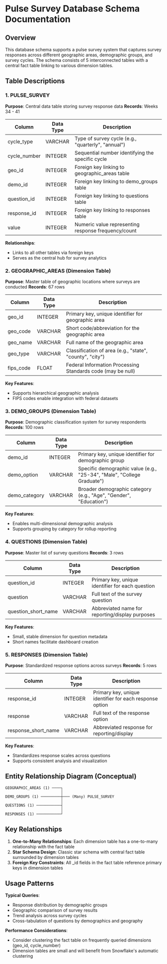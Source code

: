 # Pulse Survey Database Schema Documentation

## Overview
This database schema supports a pulse survey system that captures survey responses across different geographic areas, demographic groups, and survey cycles. The schema consists of 5 interconnected tables with a central fact table linking to various dimension tables.

## Table Descriptions

### 1. PULSE_SURVEY
**Purpose**: Central data table storing survey response data
**Records**: Weeks 34 - 41

| Column | Data Type | Description |
|--------|-----------|-------------|
| cycle_type | VARCHAR | Type of survey cycle (e.g., "quarterly", "annual") |
| cycle_number | INTEGER | Sequential number identifying the specific cycle |
| geo_id | INTEGER | Foreign key linking to geographic_areas table |
| demo_id | INTEGER | Foreign key linking to demo_groups table |
| question_id | INTEGER | Foreign key linking to questions table |
| response_id | INTEGER | Foreign key linking to responses table |
| value | INTEGER | Numeric value representing response frequency/count |

**Relationships**: 
- Links to all other tables via foreign keys
- Serves as the central hub for survey analytics

### 2. GEOGRAPHIC_AREAS (Dimension Table)
**Purpose**: Master table of geographic locations where surveys are conducted
**Records**: 67 rows

| Column | Data Type | Description |
|--------|-----------|-------------|
| geo_id | INTEGER | Primary key, unique identifier for geographic area |
| geo_code | VARCHAR | Short code/abbreviation for the geographic area |
| geo_name | VARCHAR | Full name of the geographic area |
| geo_type | VARCHAR | Classification of area (e.g., "state", "county", "city") |
| fips_code | FLOAT | Federal Information Processing Standards code (may be null) |

**Key Features**:
- Supports hierarchical geographic analysis
- FIPS codes enable integration with federal datasets

### 3. DEMO_GROUPS (Dimension Table)
**Purpose**: Demographic classification system for survey respondents
**Records**: 100 rows

| Column | Data Type | Description |
|--------|-----------|-------------|
| demo_id | INTEGER | Primary key, unique identifier for demographic group |
| demo_option | VARCHAR | Specific demographic value (e.g., "25-34", "Male", "College Graduate") |
| demo_category | VARCHAR | Broader demographic category (e.g., "Age", "Gender", "Education") |

**Key Features**:
- Enables multi-dimensional demographic analysis
- Supports grouping by category for rollup reporting

### 4. QUESTIONS (Dimension Table)
**Purpose**: Master list of survey questions
**Records**: 3 rows

| Column | Data Type | Description |
|--------|-----------|-------------|
| question_id | INTEGER | Primary key, unique identifier for each question |
| question | VARCHAR | Full text of the survey question |
| question_short_name | VARCHAR | Abbreviated name for reporting/display purposes |

**Key Features**:
- Small, stable dimension for question metadata
- Short names facilitate dashboard creation

### 5. RESPONSES (Dimension Table)
**Purpose**: Standardized response options across surveys
**Records**: 5 rows

| Column | Data Type | Description |
|--------|-----------|-------------|
| response_id | INTEGER | Primary key, unique identifier for each response option |
| response | VARCHAR | Full text of the response option |
| response_short_name | VARCHAR | Abbreviated response for reporting/display |

**Key Features**:
- Standardizes response scales across questions
- Supports consistent analysis and visualization

## Entity Relationship Diagram (Conceptual)

```
GEOGRAPHIC_AREAS (1) ────┐
                         │
DEMO_GROUPS (1) ─────────┼─── (Many) PULSE_SURVEY
                         │
QUESTIONS (1) ───────────┤
                         │
RESPONSES (1) ───────────┘
```

## Key Relationships

1. **One-to-Many Relationships**: Each dimension table has a one-to-many relationship with the fact table
2. **Star Schema Design**: Classic star schema with central fact table surrounded by dimension tables
3. **Foreign Key Constraints**: All _id fields in the fact table reference primary keys in dimension tables

## Usage Patterns

**Typical Queries**:
- Response distribution by demographic groups
- Geographic comparison of survey results
- Trend analysis across survey cycles
- Cross-tabulation of questions by demographics and geography

**Performance Considerations**:
- Consider clustering the fact table on frequently queried dimensions (geo_id, cycle_number)
- Dimension tables are small and will benefit from Snowflake's automatic clustering